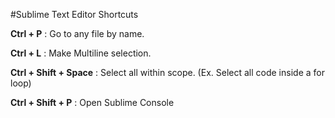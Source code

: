 #Sublime Text Editor Shortcuts

__Ctrl + P__ : Go to any file by name. 
	
__Ctrl + L__ : Make Multiline selection. 

**Ctrl + Shift + Space** : Select all within scope. (Ex. Select all code inside a for loop)
	
**Ctrl + Shift + P** : Open Sublime Console 
